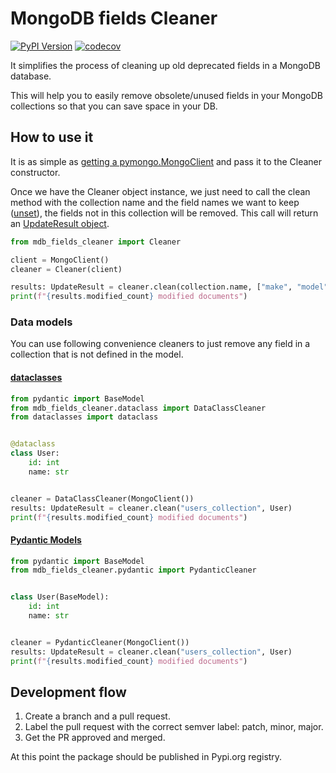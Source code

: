 
# MongoDB fields Cleaner

[![PyPI Version](https://img.shields.io/pypi/v/mdb-fields-cleaner)](https://pypi.org/project/mdb-fields-cleaner/) [![codecov](https://codecov.io/gh/carlosvin/mdb-fields-cleaner/graph/badge.svg?token=JHJFLRX2ED)](https://codecov.io/gh/carlosvin/mdb-fields-cleaner)

It simplifies the process of cleaning up old deprecated fields in a MongoDB database.

This will help you to easily remove obsolete/unused fields in your MongoDB collections so that you can save space in your DB.

## How to use it

It is as simple as [getting a pymongo.MongoClient](https://pymongo.readthedocs.io/en/stable/tutorial.html#making-a-connection-with-mongoclient) and pass it to the Cleaner constructor.

Once we have the Cleaner object instance, we just need to call the clean method with the collection name and the field names we want to keep ([unset](https://www.mongodb.com/docs/manual/reference/operator/update/unset/)), the fields not in this collection will be removed. This call will return an [UpdateResult object](https://pymongo.readthedocs.io/en/stable/api/pymongo/results.html#pymongo.results.UpdateResult).

```python
from mdb_fields_cleaner import Cleaner

client = MongoClient()
cleaner = Cleaner(client)

results: UpdateResult = cleaner.clean(collection.name, ["make", "model"])
print(f"{results.modified_count} modified documents")
```

### Data models

You can use following convenience cleaners to just remove any field in a collection that is not defined in the model.

#### [dataclasses](https://docs.python.org/3/library/dataclasses.html)

```python
from pydantic import BaseModel
from mdb_fields_cleaner.dataclass import DataClassCleaner
from dataclasses import dataclass


@dataclass
class User:
    id: int
    name: str


cleaner = DataClassCleaner(MongoClient())
results: UpdateResult = cleaner.clean("users_collection", User)
print(f"{results.modified_count} modified documents")
```

#### [Pydantic Models](https://docs.pydantic.dev/latest/concepts/models/)

```python
from pydantic import BaseModel
from mdb_fields_cleaner.pydantic import PydanticCleaner


class User(BaseModel):
    id: int
    name: str


cleaner = PydanticCleaner(MongoClient())
results: UpdateResult = cleaner.clean("users_collection", User)
print(f"{results.modified_count} modified documents")
```

## Development flow

1. Create a branch and a pull request.
1. Label the pull request with the correct semver label: patch, minor, major.
1. Get the PR approved and merged.

At this point the package should be published in Pypi.org registry.
